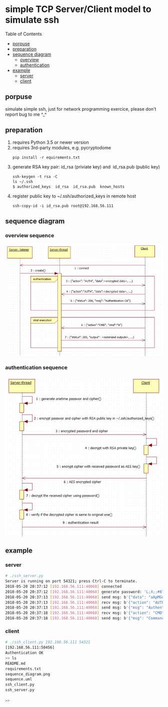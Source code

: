 simple TCP Server/Client model to simulate ssh
==============================

Table of Contents
+ [porpuse](#porpuse)
+ [preparation](#preparation)
+ [sequence diagram](#sequence-diagram)
    + [overview](#overview-sequence)
    + [authentication](#authentication-sequence)
+ [example](#example)
    + [server](#server)
    + [client](#client)

## porpuse
simulate simple ssh, just for network programming exercice, please don't report bug to me ^_^

## preparation
1. requires Python 3.5 or newer version
1. requires 3rd-party modules, e.g. pycryptodome
    ```
    pip install -r equirements.txt
    ```
1. generate RSA key pair: id_rsa (priviate key) and  id_rsa.pub (public key)
    ```
    ssh-keygen -t rsa -C
    ls ~/.ssh
    $ authorized_keys  id_rsa  id_rsa.pub  known_hosts
    ```
1. register public key to ~/.ssh/authorized_keys in remote host
    ```
    ssh-copy-id -i id_rsa.pub root@192.168.56.111
    ```

## sequence diagram
### overview sequence
![sequence](seq_overview.png "overview sequence")
### authentication sequence
![sequence](seq_authentication.png "authentication sequence")

## example
### server
``` bash
# ./ssh_server.py 
Server is running on port 54321; press Ctrl-C to terminate.
2018-05-20 20:37:12 [192.168.56.111:40068] connected
2018-05-20 20:37:12 [192.168.56.111:40068] generate password: 'L;X;;#8l' cipher: 'RoOKVfkj'
2018-05-20 20:37:13 [192.168.56.111:40068] send msg: b'{"data": "aApMGuszUnaqwLmPuWsUyY8+Th25ncWVdaOSC8AuGbb42OtLFLEjvREGLGd7nbukX4ZM8WdyjqyvEuZFhNhr6hyZyYgzMgaVgzEKmh25iQG4qXaClB4codiMJZOmcp59JI5QBpbWKCuFV0gtOTvkZiM6aOCze6/mSs2jaZ5Zy9ooWdXiK4p4h0zlGS/pFiC7/XHa8i3aGbCKhYUUrEuqWGsV4HgdXX8vubyMLVX3PwY7weU0riB4d9iNJuVUbF6CTszIBdfTcCqUIplfrsgWPjCo3+jAU58L3fhdbOChZyhYaBsyoh3aw1PQDdM0Jmmo5+JrYYX6flGzh+9lVMvnHQ==", "cipher": "NNIbLKAmUrNgv666OXRelurKVFBIXe9rblTtJT/yVbIWPhbP7V9Ohupszbsdx958lQQ8NpEk+T4ovbmHKcZA1/TwMug+t5BVWSC404TLvL1Hfd5U0TwUNuVVjl+RM/mZy60VLl9+BxXeymGBjy1pStKVJ5GJCJphJmmqHSzO+BjQ2kQ4smSvOAD/ne/yu9kj30TKTrzDXNgJt1bmH7EsfISSvRcYL8W6TGNz2ut7TDCtu63PIlYvc7rNlL9ZZHSDVhfMppZ+icuB3/L7hxfuNaft+AWfJlyanBacgb3qe7Lp8nXwxoCCz3Bad1bNRikh01bVgpsvfAWakmfwy4Qptg==", "action": "AUTH"}'
2018-05-20 20:37:13 [192.168.56.111:40068] recv msg: b'{"action": "AUTH", "data": "Bg8kE8bdXRyuHQRA7ftvIg=="}'
2018-05-20 20:37:13 [192.168.56.111:40068] send msg: b'{"msg": "Authentication OK", "status": 200}'
2018-05-20 20:37:18 [192.168.56.111:40068] recv msg: b'{"action": "CMD", "cmd": "ls"}'
2018-05-20 20:37:18 [192.168.56.111:40068] send msg: b'{"msg": "Command executed", "output": "docs\\nencrypt.py\\nmsg.py\\n__pycache__\\nREADME.md\\nrequirements.txt\\nseq_authentication.png\\nseq_overview.png\\nsequence.uml\\nssh_client.py\\nssh_server.py\\ntests\\n", "error": 0, "status": 205}'

```
### client
``` bash
# ./ssh_client.py 192.168.56.111 54321
[192.168.56.111:50456]
Authentication OK
>> ls
README.md
requirements.txt
sequence_diagram.png
sequence.uml
ssh_client.py
ssh_server.py

>> 

```
